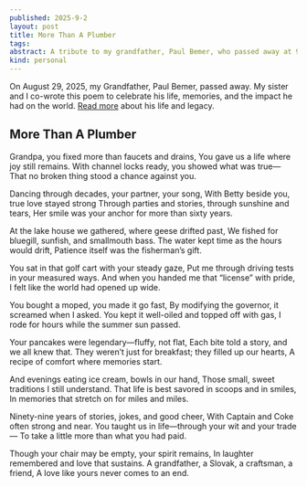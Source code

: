 ```yaml
---
published: 2025-9-2
layout: post
title: More Than A Plumber
tags:
abstract: A tribute to my grandfather, Paul Bemer, who passed away at 99. Through a poem co-written with my sister, we remember his craft, his love, and the joyful traditions that shaped our lives.
kind: personal
---
```


On August 29, 2025, my Grandfather, Paul Bemer, passed away. My sister and I co-wrote this poem to celebrate his life, memories, and the impact he had on the world. [Read more](https://www.tributearchive.com/obituaries/44754750/paul-john-bemer) about his life and legacy.

## More Than A Plumber

Grandpa, you fixed more than faucets and drains,
You gave us a life where joy still remains.
With channel locks ready, you showed what was true—
That no broken thing stood a chance against you.

Dancing through decades, your partner, your song,
With Betty beside you, true love stayed strong
Through parties and stories, through sunshine and tears,
Her smile was your anchor for more than sixty years.

At the lake house we gathered, where geese drifted past,
We fished for bluegill, sunfish, and smallmouth bass.
The water kept time as the hours would drift,
Patience itself was the fisherman’s gift.

You sat in that golf cart with your steady gaze,
Put me through driving tests in your measured ways.
And when you handed me that “license” with pride,
I felt like the world had opened up wide.

You bought a moped, you made it go fast,
By modifying the governor, it screamed when I asked.
You kept it well-oiled and topped off with gas,
I rode for hours while the summer sun passed.

Your pancakes were legendary—fluffy, not flat,
Each bite told a story, and we all knew that.
They weren’t just for breakfast; they filled up our hearts,
A recipe of comfort where memories start.

And evenings eating ice cream, bowls in our hand,
Those small, sweet traditions I still understand.
That life is best savored in scoops and in smiles,
In memories that stretch on for miles and miles.

Ninety-nine years of stories, jokes, and good cheer,
With Captain and Coke often strong and near.
You taught us in life—through your wit and your trade—
To take a little more than what you had paid.

Though your chair may be empty, your spirit remains,
In laughter remembered and love that sustains.
A grandfather, a Slovak, a craftsman, a friend,
A love like yours never comes to an end.
